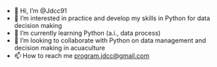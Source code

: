 - 👋 Hi, I’m @Jdcc91
- 👀 I’m interested in practice and develop my skills in Python for data decision making
- 🌱 I’m currently learning Python (a.i., data process)
- 💞️ I’m looking to collaborate with Python on data management and decision making in acuaculture
- 📫 How to reach me program.jdcc@gmail.com

<!---
Jdcc91/Jdcc91 is a ✨ special ✨ repository because its `README.md` (this file) appears on your GitHub profile.
You can click the Preview link to take a look at your changes.
--->
